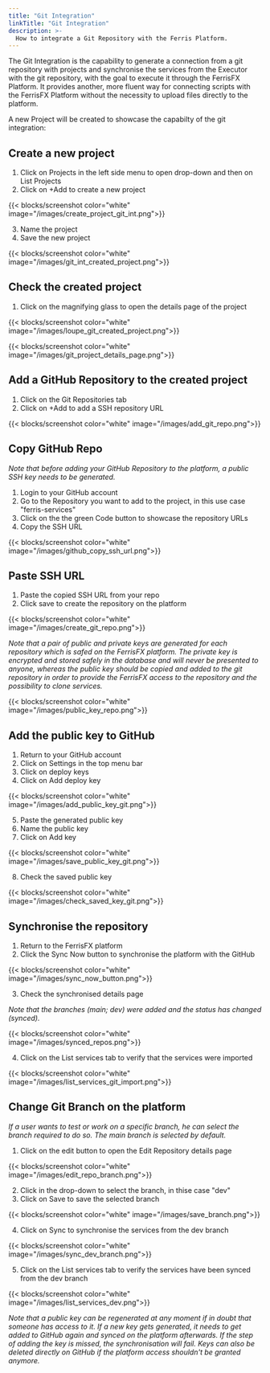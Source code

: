```yaml
---
title: "Git Integration"
linkTitle: "Git Integration"
description: >-
  How to integrate a Git Repository with the Ferris Platform.
---
```


The Git Integration is the capability to generate a connection from a git repository with projects and synchronise the services from the Executor with the git repository, with the goal to execute it through the FerrisFX Platform. It provides another, more fluent way for connecting scripts with the FerrisFX Platform without the necessity to upload files directly to the platform.

A new Project will be created to showcase the capabilty of the git integration:

## Create a new project

1. Click on Projects in the left side menu to open drop-down and then on List Projects
2. Click on +Add to create a new project

{{< blocks/screenshot color="white" image="/images/create_project_git_int.png">}}

3. Name the project
4. Save the new project

{{< blocks/screenshot color="white" image="/images/git_int_created_project.png">}}

## Check the created project

1. Click on the magnifying glass to open the details page of the project

{{< blocks/screenshot color="white" image="/images/loupe_git_created_project.png">}}

{{< blocks/screenshot color="white" image="/images/git_project_details_page.png">}}

## Add a GitHub Repository to the created project

1. Click on the Git Repositories tab
2. Click on +Add to add a SSH repository URL

{{< blocks/screenshot color="white" image="/images/add_git_repo.png">}}

## Copy GitHub Repo

*Note that before adding your GitHub Repository to the platform, a public SSH key needs to be generated.*

1. Login to your GitHub account
2. Go to the Repository you want to add to the project, in this use case "ferris-services"
3. Click on the the green Code button to showcase the repository URLs
4. Copy the SSH URL

{{< blocks/screenshot color="white" image="/images/github_copy_ssh_url.png">}}

## Paste SSH URL

1. Paste the copied SSH URL from your repo
2. Click save to create the repository on the platform

{{< blocks/screenshot color="white" image="/images/create_git_repo.png">}}

*Note that a pair of  public and private keys are generated for each repository which is safed on the FerrisFX platform. The private key is encrypted and stored safely in the database and will never be presented to anyone, whereas the public key should be copied and added to the git repository in order to provide the FerrisFX access to the repository and the possibility to clone services.*

{{< blocks/screenshot color="white" image="/images/public_key_repo.png">}}

## Add the public key to GitHub

1. Return to your GitHub account
2. Click on Settings in the top menu bar
3. Click on deploy keys
4. Click on Add deploy key

{{< blocks/screenshot color="white" image="/images/add_public_key_git.png">}}

5. Paste the generated public key
6. Name the public key
7. Click on Add key 

{{< blocks/screenshot color="white" image="/images/save_public_key_git.png">}}

8. Check the saved public key

{{< blocks/screenshot color="white" image="/images/check_saved_key_git.png">}}

## Synchronise the repository

1. Return to the FerrisFX platform
2. Click the Sync Now button to synchronise the platform with the GitHub

{{< blocks/screenshot color="white" image="/images/sync_now_button.png">}}

3. Check the synchronised details page

*Note that the branches (main; dev) were added and the status has changed (synced).*

{{< blocks/screenshot color="white" image="/images/synced_repos.png">}}

4. Click on the List services tab to verify that the services were imported

{{< blocks/screenshot color="white" image="/images/list_services_git_import.png">}}

## Change Git Branch on the platform

*If a user wants to test or work on a specific branch, he can select the branch required to do so. The main branch is selected by default.*

1. Click on the edit button to open the Edit Repository details page

{{< blocks/screenshot color="white" image="/images/edit_repo_branch.png">}}

2. Click in the drop-down to select the branch, in thise case "dev"
3. Click on Save to save the selected branch

{{< blocks/screenshot color="white" image="/images/save_branch.png">}}

4. Click on Sync to synchronise the services from the dev branch

{{< blocks/screenshot color="white" image="/images/sync_dev_branch.png">}}

5. Click on the List services tab to verify the services have been synced from the dev branch

{{< blocks/screenshot color="white" image="/images/list_services_dev.png">}}

*Note that a public key can be regenerated at any moment if in doubt that someone has access to it. If a new key gets generated, it needs to get added to GitHub again and synced on the platform afterwards. If the step of adding the key is missed, the synchronisation will fail. Keys can also be deleted directly on GitHub if the platform access shouldn't be granted anymore.*

